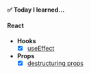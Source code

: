 #### ✅ Today I learned...

#### React
- **Hooks**
    - [X] [useEffect](https://github.com/waisbek/til/tree/feature/react/react/hook-use-effect)

- **Props**
    - [X] [destructuring props](https://github.com/waisbek/today-i-learned/tree/feature/react/react/props)
